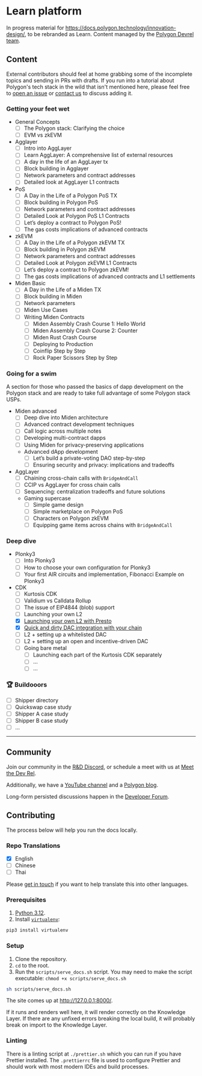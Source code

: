 # Learn platform

In progress material for <https://docs.polygon.technology/innovation-design/>,
to be rebranded as Learn. Content managed by the
[Polygon Devrel team](https://polygon.technology/community/meet-the-devrel).

## Content

External contributors should feel at home grabbing some of the incomplete topics
and sending in PRs with drafts. If you run into a tutorial about Polygon's tech
stack in the wild that isn't mentioned here, please feel free to
[open an issue](https://github.com/0xPolygon/devrel-docs/issues) or
[contact us](https://polygon.technology/community/meet-the-devrel) to discuss
adding it.

### Getting your feet wet

- General Concepts
  - [ ] The Polygon stack: Clarifying the choice
  - [ ] EVM vs zkEVM
- Agglayer
  - [ ] Intro into AggLayer
  - [ ] Learn AggLayer: A comprehensive list of external resources
  - [ ] A day in the life of an AggLayer tx
  - [ ] Block building in Agglayer
  - [ ] Network parameters and contract addresses
  - [ ] Detailed look at AggLayer L1 contracts
- PoS
  - [ ] A Day in the Life of a Polygon PoS TX
  - [ ] Block building in Polygon PoS
  - [ ] Network parameters and contract addresses
  - [ ] Detailed Look at Polygon PoS L1 Contracts
  - [ ] Let’s deploy a contract to Polygon PoS!
  - [ ] The gas costs implications of advanced contracts
- zkEVM
  - [ ] A Day in the Life of a Polygon zkEVM TX
  - [ ] Block building in Polygon zkEVM
  - [ ] Network parameters and contract addresses
  - [ ] Detailed Look at Polygon zkEVM L1 Contracts
  - [ ] Let’s deploy a contract to Polygon zkEVM!
  - [ ] The gas costs implications of advanced contracts and L1 settlements
- Miden Basic
  - [ ] A Day in the Life of a Miden TX
  - [ ] Block building in Miden
  - [ ] Network parameters
  - [ ] Miden Use Cases
  - [ ] Writing Miden Contracts
    - [ ] Miden Assembly Crash Course 1: Hello World
    - [ ] Miden Assembly Crash Course 2: Counter
    - [ ] Miden Rust Crash Course
    - [ ] Deploying to Production
    - [ ] Coinflip Step by Step
    - [ ] Rock Paper Scissors Step by Step

### Going for a swim

A section for those who passed the basics of dapp development on the Polygon
stack and are ready to take full advantage of some Polygon stack USPs.

- Miden advanced
  - [ ] Deep dive into Miden architecture
  - [ ] Advanced contract development techniques
  - [ ] Call logic across multiple notes
  - [ ] Developing multi-contract dapps
  - [ ] Using Miden for privacy-preserving applications
  - Advanced dApp development
    - [ ] Let’s build a private-voting DAO step-by-step
    - [ ] Ensuring security and privacy: implications and tradeoffs
- AggLayer
  - [ ] Chaining cross-chain calls with `BridgeAndCall`
  - [ ] CCIP vs AggLayer for cross chain calls
  - [ ] Sequencing: centralization tradeoffs and future solutions
  - Gaming supercase
    - [ ] Simple game design
    - [ ] Simple marketplace on Polygon PoS
    - [ ] Characters on Polygon zkEVM
    - [ ] Equipping game items across chains with `BridgeAndCall`

### Deep dive

- Plonky3
  - [ ] Into Plonky3
  - [ ] How to choose your own configuration for Plonky3
  - [ ] Your first AIR circuits and implementation, Fibonacci Example on Plonky3
- CDK
  - [ ] Kurtosis CDK
  - [ ] Validium vs Calldata Rollup
  - [ ] The issue of EIP4844 (blob) support
  - [ ] Launching your own L2
  - [x] [Launching your own L2 with Presto](https://blog.jarrodwatts.com/build-your-own-layer-2-blockchain-using-polygon-cdk)
  - [x] [Quick and dirty DAC integration with your chain](https://docs.polygon.technology/cdk/how-to/integrate-da/)
  - [ ] L2 + setting up a whitelisted DAC
  - [ ] L2 + setting up an open and incentive-driven DAC
  - [ ] Going bare metal
    - [ ] Launching each part of the Kurtosis CDK separately
    - [ ] …
    - [ ] …

### 🏆 Buildooors

- [ ] Shipper directory
- [ ] Quickswap case study
- [ ] Shipper A case study
- [ ] Shipper B case study
- [ ] …

---

## Community

Join our community in the [R&D Discord](https://discord.gg/0xpolygonrnd), or
schedule a meet with us at
[Meet the Dev Rel](https://polygon.technology/community/meet-the-devrel).

Additionally, we have a [YouTube channel](https://www.youtube.com/@0xPolygonTV)
and a [Polygon blog](https://polygon.technology/blog).

Long-form persisted discussions happen in the
[Developer Forum](https://forum.polygon.technology/).

## Contributing

The process below will help you run the docs locally.

### Repo Translations

- [x] English
- [ ] Chinese
- [ ] Thai

Please [get in touch](https://polygon.technology/community/meet-the-devrel) if
you want to help translate this into other languages.

### Prerequisites

1. [Python 3.12](https://www.python.org/downloads/).
2. Install [`virtualenv`](https://pypi.org/project/virtualenv/):

```sh
pip3 install virtualenv
```

### Setup

1. Clone the repository.
2. `cd` to the root.
3. Run the `scripts/serve_docs.sh` script. You may need to make the script
   executable: `chmod +x scripts/serve_docs.sh`

```sh
sh scripts/serve_docs.sh
```

The site comes up at <http://127.0.0.1:8000/>.

If it runs and renders well here, it will render correctly on the Knowledge
Layer. If there are any unfixed errors breaking the local build, it will
probably break on import to the Knowledge Layer.

### Linting

There is a linting script at `./prettier.sh` which you can run if you have Prettier installed. The `.prettierrc` file is used to configure Prettier and should work with most modern IDEs and build processes.
